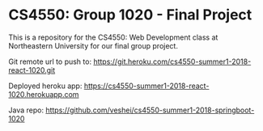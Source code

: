 # CS4550: Group 1020 - Final Project
This is a repository for the CS4550: Web Development class at Northeastern University for our final group project.

Git remote url to push to: https://git.heroku.com/cs4550-summer1-2018-react-1020.git

Deployed heroku app: https://cs4550-summer1-2018-react-1020.herokuapp.com

Java repo: https://github.com/veshei/cs4550-summer1-2018-springboot-1020
